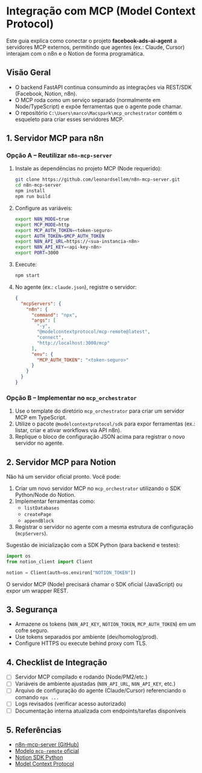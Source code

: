# Integração com MCP (Model Context Protocol)

Este guia explica como conectar o projeto **facebook-ads-ai-agent** a servidores MCP externos, permitindo que agentes (ex.: Claude, Cursor) interajam com o n8n e o Notion de forma programática.

## Visão Geral

- O backend FastAPI continua consumindo as integrações via REST/SDK (Facebook, Notion, n8n).
- O MCP roda como um serviço separado (normalmente em Node/TypeScript) e expõe ferramentas que o agente pode chamar.
- O repositório `C:\Users\marco\Macspark\mcp_orchestrator` contém o esqueleto para criar esses servidores MCP.

## 1. Servidor MCP para n8n

### Opção A – Reutilizar `n8n-mcp-server`

1. Instale as dependências no projeto MCP (Node requerido):
   ```bash
   git clone https://github.com/leonardsellem/n8n-mcp-server.git
   cd n8n-mcp-server
   npm install
   npm run build
   ```
2. Configure as variáveis:
   ```bash
   export N8N_MODE=true
   export MCP_MODE=http
   export MCP_AUTH_TOKEN=<token-seguro>
   export AUTH_TOKEN=$MCP_AUTH_TOKEN
   export N8N_API_URL=https://<sua-instancia-n8n>
   export N8N_API_KEY=<api-key-n8n>
   export PORT=3000
   ```
3. Execute:
   ```bash
   npm start
   ```
4. No agente (ex.: `claude.json`), registre o servidor:
   ```json
   {
     "mcpServers": {
       "n8n": {
         "command": "npx",
         "args": [
           "-y",
           "@modelcontextprotocol/mcp-remote@latest",
           "connect",
           "http://localhost:3000/mcp"
         ],
         "env": {
           "MCP_AUTH_TOKEN": "<token-seguro>"
         }
       }
     }
   }
   ```

### Opção B – Implementar no `mcp_orchestrator`

1. Use o template do diretório `mcp_orchestrator` para criar um servidor MCP em TypeScript.
2. Utilize o pacote `@modelcontextprotocol/sdk` para expor ferramentas (ex.: listar, criar e ativar workflows via API n8n).
3. Replique o bloco de configuração JSON acima para registrar o novo servidor no agente.

## 2. Servidor MCP para Notion

Não há um servidor oficial pronto. Você pode:

1. Criar um novo servidor MCP no `mcp_orchestrator` utilizando o SDK Python/Node do Notion.
2. Implementar ferramentas como:
   - `listDatabases`
   - `createPage`
   - `appendBlock`
3. Registrar o servidor no agente com a mesma estrutura de configuração (`mcpServers`).

Sugestão de inicialização com a SDK Python (para backend e testes):
```python
import os
from notion_client import Client

notion = Client(auth=os.environ["NOTION_TOKEN"])
```
O servidor MCP (Node) precisará chamar o SDK oficial (JavaScript) ou expor um wrapper REST.

## 3. Segurança

- Armazene os tokens (`N8N_API_KEY`, `NOTION_TOKEN`, `MCP_AUTH_TOKEN`) em um cofre seguro.
- Use tokens separados por ambiente (dev/homolog/prod).
- Configure HTTPS ou execute behind proxy com TLS.

## 4. Checklist de Integração

- [ ] Servidor MCP compilado e rodando (Node/PM2/etc.)
- [ ] Variáveis de ambiente ajustadas (`N8N_API_URL`, `N8N_API_KEY`, etc.)
- [ ] Arquivo de configuração do agente (Claude/Cursor) referenciando o comando `npx ...`
- [ ] Logs revisados (verificar acesso autorizado)
- [ ] Documentação interna atualizada com endpoints/tarefas disponíveis

## 5. Referências

- [n8n-mcp-server (GitHub)](https://github.com/leonardsellem/n8n-mcp-server)
- [Modelo `mcp-remote` oficial](https://www.npmjs.com/package/@modelcontextprotocol/mcp-remote)
- [Notion SDK Python](https://github.com/ramnes/notion-sdk-py)
- [Model Context Protocol](https://modelcontextprotocol.com/)
